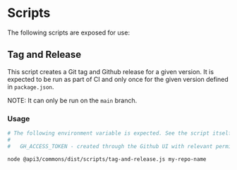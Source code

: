 # Scripts

The following scripts are exposed for use:

## Tag and Release

This script creates a Git tag and Github release for a given version. It is expected to be run as part of CI and only once for the given version defined in `package.json`.

NOTE: It can only be run on the `main` branch.

### Usage

```sh
# The following environment variable is expected. See the script itself for more details
#
#   GH_ACCESS_TOKEN - created through the Github UI with relevant permissions to the repo. S 

node @api3/commons/dist/scripts/tag-and-release.js my-repo-name
```
